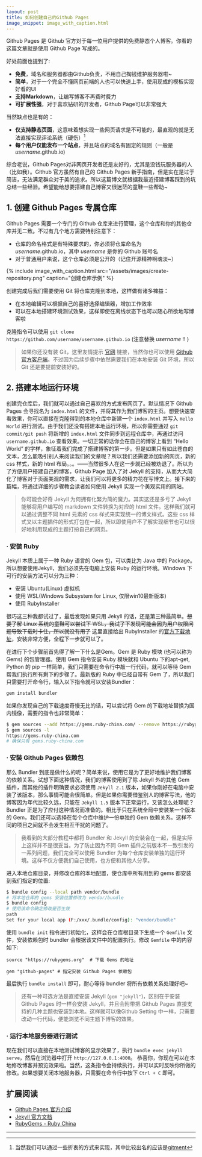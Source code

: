 ```yaml
---
layout: post
title: 如何创建自己的Github Pages
image_snippet: image_with_caption.html
---
```


Github Pages 是 Github 官方对于每一位用户提供的免费静态个人博客。你看的这篇文章就是使用 Github Page 写成的。

好处前面也提到了:

- **免费**，域名和服务器都由Github负责，不用自己掏钱维护服务器啦~
- **简单**，对于一个完全不懂网页前端的人也可以快速上手，使用现成的模板实现好看的UI
- **支持Markdown**，让编写博客不再费时费力
- **可扩展性强**，对于喜欢钻研的开发者，Github Page可以非常强大

当然缺点也是有的：

- **仅支持静态页面**，这意味着想实现一些网页请求是不可能的，最直观的就是无法直接实现评论系统（硬伤）[^1]
- **每个用户仅能发布一个站点**，并且站点的域名有固定的规则（一般是 _username_.github.io)

综合老说，Github Pages对非网页开发者还是友好的，尤其是没钱玩服务器的人（比如我）。Github 官方虽然有自己的 Github Pages 新手指南，但是实在是过于简洁，无法满足群众对于美的追求。所以这篇博文就根据我最近搭建博客踩到的坑总结一些经验。希望能给想要搭建自己博客又很迷茫的童鞋一些帮助~

## 1. 创建 Github Pages 专属仓库

Github Pages 需要一个专门的 Github 仓库来进行管理，这个仓库和你的其他仓库并无二致。不过有几个地方需要特别注意下：

- 仓库的命名格式是有特殊要求的，你必须将仓库命名为 _username_.github.io，其中 _username_ 是你的 Github 账号名
- 对于普通用户来说，这个仓库必须是公开的（记住开源精神啊魂淡~）

{% include image_with_caption.html src="/assets/images/create-repository.png" caption="创建仓库示例" %}

创建完成后我们需要使用 Git 将仓库克隆到本地，这样做有诸多裨益：

- 在本地编辑可以根据自己的喜好选择编辑器，增加工作效率
- 可以在本地搭建环境测试效果，这样即使在离线状态下也可以随心所欲地写博客啦

克隆指令可以使用 `git clone https://github.com/username/username.github.io` (注意替换 _username_ !! )

> 如果你还没有装 Git，这里友情提示 [官网](https://git-scm.com/) 链接，当然你也可以使用 [Github官方客户端](https://desktop.github.com/)。不过因为后续步骤中依然需要我们在本地安装 Git 环境，所以 Git 还是要提前安装好的。

## 2. 搭建本地运行环境

创建完仓库后，我们就可以通过自己喜欢的方式发布网页了。默认情况下 Github Pages 会寻找名为 `index.html` 的文件，并将其作为我们博客的主页。想要快速查看效果，你可以直接在克隆得到的本地仓库中新建一个 `index.html` 并写入 `Hello World` 进行测试。由于我们还没有搭建本地运行环境，所以你需要通过 `git commit/git push` 将新增的 `index.html` 文件同步到远程仓库中，再通过访问 `username.github.io` 查看效果。一切正常的话你会在自己的博客上看到 “Hello World” 的字样，象征着我们完成了搭建博客的第一步。但是如果只有如此苍白的文本，怎么能吸引别人来阅读我们的文章呢？所以我们还需要添加新的网页，新的 css 样式，新的 html 布局。。。——当然很多人在这一步就已经被劝退了。所以为了方便用户搭建自己的博客，Github Page 加入了对 Jekyll 的支持，从而大大简化了博客对于页面美观的需求，让我们可以将更多的精力花在写博文上。接下来的篇幅，将通过详细的步骤教会读者如何使用 Jekyll 实现一个美观实用的网站。

> 你可能会好奇 Jekyll 为何拥有化繁为简的魔力。其实这还是多亏了 Jekyll 能够将用户编写的 markdown 文件转换为对应的 html 文件。这样我们就可以通过调整不同 html 元素的 css 样式来实现统一的博文样式。这些 css 样式又以主题插件的形式打包在一起，所以即使用户不了解实现细节也可以很好地利用现成的主题打扮自己的网页。

### · 安装 Ruby

Jekyll 本质上属于一种 Ruby 语言的 Gem 包，可以类比为 Java 中的 Package。所以想要使用Jekyll，我们必须先在电脑上安装 Ruby 的运行环境。Windows 下可行的安装方法可以分为三种：

- 安装 Ubuntu(Linux) 虚拟机
- 使用 WSL(Windows Subsystem for Linux, 仅限win10最新版本)
- 使用 RubyInstaller

很巧这三种我都试过了，最后发现如果只用 Jekyll 的话，还是第三种最简单。~~想要了解 Linux 系统的童鞋可以尝试下 WSL，我试了下发现可能会因为用户权限问题导致下载时卡住，所以就没有用了~~ 这里直接给出 RubyInstaller 的[官方下载地址](https://rubyinstaller.org/downloads/)，安装非常方便，全程下一步就可以了。

在进行下个步骤前首先得了解一下什么是Gem。Gem 是 Ruby 模块 (也可以称为 Gems) 的包管理器。使用 Gem 指令安装 Ruby 模块就和 Ubuntu 下的apt-get, Python 的 pip 一样简单，我们只需要在命令行中敲一行代码，就可以等待 Gem 帮我们执行所有剩下的步骤了。最新版的 Ruby 中已经自带有 Gem 了，所以我们只需要打开命令行，输入以下指令就可以安装Bundler：

```bash
gem install bundler
```

如果你发现自己的下载速度奇慢无比的话，可以尝试将 Gem 的下载地址替换为国内镜像，需要的指令也非常简单：

```bash
$ gem sources --add https://gems.ruby-china.com/ --remove https://rubygems.org/
$ gem sources -l
https://gems.ruby-china.com
# 确保只有 gems.ruby-china.com
```

### · 安装 Github Pages 依赖包

那么 Bundler 到底是做什么的呢？简单来说，使用它是为了更好地维护我们博客的依赖关系。试想下面这种情况，我们的博客使用到了除 Jekyll 外的其他 Gem 插件，而其他的插件明确要求必须使用 `Jekyll 2.1` 版本，如果你刚好在电脑中安装了该版本，那么事情可能会很简单。但是如果你需要借鉴别人的博客写法，他的博客因为年代比较久远，只能在 `Jekyll 1.5` 版本下正常运行，又该怎么处理呢？ Bundler 正是为了应付这种情况而准备的。相比于只在系统全局中安装某一个版本的 Gem，我们还可以选择在每个仓库中维护一份单独的 Gem 依赖关系。这样不同的项目之间就不会发生相互干扰的问题了。

> 我看到的大部分教程中都将 Bundler 和 Jekyll 的安装合在一起，但是实际上这样并不是很妥当。为了防止因为不同 Gem 插件之前版本不一致引发的一系列问题，我们完全可以使用 Bundler 为每个仓库安装单独的运行环境。这样不仅方便我们自己使用，也方便和其他人分享。

进入本地仓库目录，并修改仓库的本地配置，使仓库中所有用到的 gems 都安装到我们指定的位置:

```bash
$ bundle config --local path vendor/bundle
# 将本地仓库的 gems 安装位置修改为 vendor/bundle
$ bundle config
# 使用该命令确定修改是否生效
path
Set for your local app (F:/xxx/.bundle/config): "vendor/bundle"
```

使用 `bundle init` 指令进行初始化，这样会在仓库根目录下生成一个 `Gemfile` 文件，安装依赖包时 bundler 会根据该文件中的配置执行。修改 `Gemfile` 中的内容如下:

```gemfile
source "https://rubygems.org"  # 下载 Gems 的地址

gem "github-pages" # 指定安装 Github Pages 依赖包
```

最后执行 `bundle install` 即可，耐心等待 bundler 将所有依赖关系处理好吧~

> 还有一种可选方法是直接安装 Jekyll (`gem "jekyll"`)，区别在于安装 Github Pages 时一样会安装 Jekyll，并且会附带把 Github Pages 直接支持的几种主题也安装到本地。这样就可以像Github Setting 中一样，只需要改动一行代码，便能浏览不同主题下博客的效果。

### · 运行本地服务器进行测试

现在我们可以直接在本地测试博客的显示效果了，执行 `bundle exec jekyll serve`，然后在浏览器中打开 `http://127.0.0.1:4000`。 恭喜你，你现在可以在本地修改博客并预览效果啦。当然，这条指令会持续执行，并可以实时反映你所做的修改。如果想要关闭本地服务器，只需要在命令行中按下 `Ctrl + C` 即可。

## 扩展阅读

- [Github Pages 官方介绍](https://pages.github.com/)
- [Jekyll 官方文档](https://jekyllrb.com/docs/)
- [RubyGems - Ruby China](https://gems.ruby-china.com/)

---
[^1]: 当然我们可以通过一些折衷的方式来实现，其中比较出名的应该是[gitment](https://github.com/imsun/gitment)
